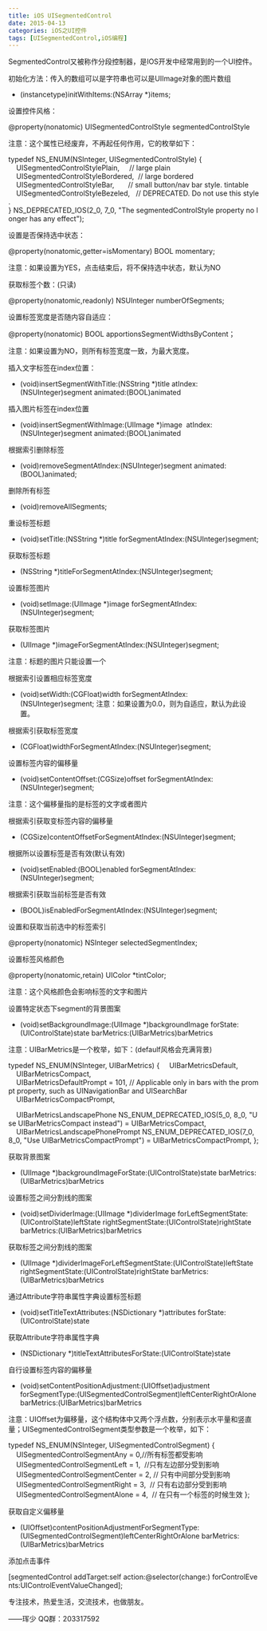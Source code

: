 ```yaml
---
title: iOS UISegmentedControl
date: 2015-04-13 
categories: iOS之UI控件
tags: [UISegmentedControl,iOS编程]              
---
```

SegmentedControl又被称作分段控制器，是IOS开发中经常用到的一个UI控件。

初始化方法：传入的数组可以是字符串也可以是UIImage对象的图片数组

- (instancetype)initWithItems:(NSArray *)items;

设置控件风格：

@property(nonatomic) UISegmentedControlStyle segmentedControlStyle

注意：这个属性已经废弃，不再起任何作用，它的枚举如下：

typedef NS_ENUM(NSInteger, UISegmentedControlStyle) {
    UISegmentedControlStylePlain,     // large plain
    UISegmentedControlStyleBordered,  // large bordered
    UISegmentedControlStyleBar,       // small button/nav bar style. tintable
    UISegmentedControlStyleBezeled,   // DEPRECATED. Do not use this style.
} NS_DEPRECATED_IOS(2_0, 7_0, "The segmentedControlStyle property no longer has any effect");

设置是否保持选中状态：

@property(nonatomic,getter=isMomentary) BOOL momentary;

注意：如果设置为YES，点击结束后，将不保持选中状态，默认为NO

获取标签个数：(只读)

@property(nonatomic,readonly) NSUInteger numberOfSegments;

设置标签宽度是否随内容自适应：

@property(nonatomic) BOOL apportionsSegmentWidthsByContent；

注意：如果设置为NO，则所有标签宽度一致，为最大宽度。

插入文字标签在index位置：

- (void)insertSegmentWithTitle:(NSString *)title atIndex:(NSUInteger)segment animated:(BOOL)animated

插入图片标签在index位置

- (void)insertSegmentWithImage:(UIImage *)image  atIndex:(NSUInteger)segment animated:(BOOL)animated

根据索引删除标签

- (void)removeSegmentAtIndex:(NSUInteger)segment animated:(BOOL)animated;

删除所有标签

- (void)removeAllSegments;

重设标签标题

- (void)setTitle:(NSString *)title forSegmentAtIndex:(NSUInteger)segment;

获取标签标题

- (NSString *)titleForSegmentAtIndex:(NSUInteger)segment;

设置标签图片

- (void)setImage:(UIImage *)image forSegmentAtIndex:(NSUInteger)segment;

获取标签图片

- (UIImage *)imageForSegmentAtIndex:(NSUInteger)segment;

注意：标题的图片只能设置一个

根据索引设置相应标签宽度

- (void)setWidth:(CGFloat)width forSegmentAtIndex:(NSUInteger)segment;
注意：如果设置为0.0，则为自适应，默认为此设置。

根据索引获取标签宽度

- (CGFloat)widthForSegmentAtIndex:(NSUInteger)segment;

设置标签内容的偏移量

- (void)setContentOffset:(CGSize)offset forSegmentAtIndex:(NSUInteger)segment;

注意：这个偏移量指的是标签的文字或者图片

根据索引获取变标签内容的偏移量

- (CGSize)contentOffsetForSegmentAtIndex:(NSUInteger)segment;

根据所以设置标签是否有效(默认有效)

- (void)setEnabled:(BOOL)enabled forSegmentAtIndex:(NSUInteger)segment;

根据索引获取当前标签是否有效

- (BOOL)isEnabledForSegmentAtIndex:(NSUInteger)segment;

设置和获取当前选中的标签索引

@property(nonatomic) NSInteger selectedSegmentIndex;

设置标签风格颜色

@property(nonatomic,retain) UIColor *tintColor;

注意：这个风格颜色会影响标签的文字和图片

设置特定状态下segment的背景图案

- (void)setBackgroundImage:(UIImage *)backgroundImage forState:(UIControlState)state barMetrics:(UIBarMetrics)barMetrics

注意：UIBarMetrics是一个枚举，如下：(defaulf风格会充满背景)

typedef NS_ENUM(NSInteger, UIBarMetrics) {
    UIBarMetricsDefault,
    UIBarMetricsCompact,
    UIBarMetricsDefaultPrompt = 101, // Applicable only in bars with the prompt property, such as UINavigationBar and UISearchBar
    UIBarMetricsCompactPrompt,

    UIBarMetricsLandscapePhone NS_ENUM_DEPRECATED_IOS(5_0, 8_0, "Use UIBarMetricsCompact instead") = UIBarMetricsCompact,
    UIBarMetricsLandscapePhonePrompt NS_ENUM_DEPRECATED_IOS(7_0, 8_0, "Use UIBarMetricsCompactPrompt") = UIBarMetricsCompactPrompt,
};

获取背景图案

- (UIImage *)backgroundImageForState:(UIControlState)state barMetrics:(UIBarMetrics)barMetrics

设置标签之间分割线的图案

- (void)setDividerImage:(UIImage *)dividerImage forLeftSegmentState:(UIControlState)leftState rightSegmentState:(UIControlState)rightState barMetrics:(UIBarMetrics)barMetrics

获取标签之间分割线的图案

- (UIImage *)dividerImageForLeftSegmentState:(UIControlState)leftState rightSegmentState:(UIControlState)rightState barMetrics:(UIBarMetrics)barMetrics

通过Attribute字符串属性字典设置标签标题

- (void)setTitleTextAttributes:(NSDictionary *)attributes forState:(UIControlState)state

获取Attribute字符串属性字典

- (NSDictionary *)titleTextAttributesForState:(UIControlState)state

自行设置标签内容的偏移量

- (void)setContentPositionAdjustment:(UIOffset)adjustment forSegmentType:(UISegmentedControlSegment)leftCenterRightOrAlone barMetrics:(UIBarMetrics)barMetrics

注意：UIOffset为偏移量，这个结构体中又两个浮点数，分别表示水平量和竖直量；UISegmentedControlSegment类型参数是一个枚举，如下：

typedef NS_ENUM(NSInteger, UISegmentedControlSegment) {
    UISegmentedControlSegmentAny = 0,//所有标签都受影响
    UISegmentedControlSegmentLeft = 1,  //只有左边部分受到影响 
    UISegmentedControlSegmentCenter = 2, // 只有中间部分受到影响
    UISegmentedControlSegmentRight = 3,  // 只有右边部分受到影响
    UISegmentedControlSegmentAlone = 4,  // 在只有一个标签的时候生效
};

获取自定义偏移量

- (UIOffset)contentPositionAdjustmentForSegmentType:(UISegmentedControlSegment)leftCenterRightOrAlone barMetrics:(UIBarMetrics)barMetrics

添加点击事件

[segmentedControl addTarget:self action:@selector(change:) forControlEvents:UIControlEventValueChanged];

专注技术，热爱生活，交流技术，也做朋友。

——珲少 QQ群：203317592
